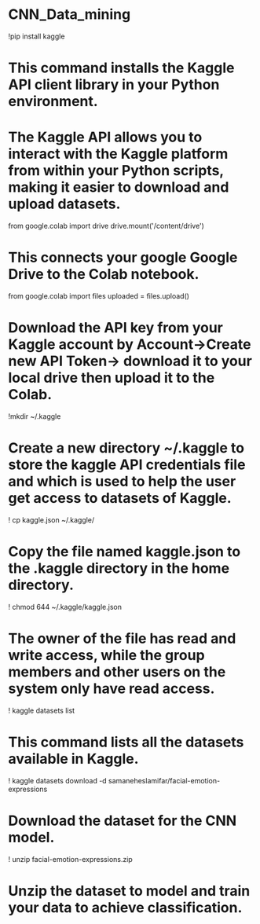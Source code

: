 # CNN_Data_mining

!pip install kaggle
# This command installs the Kaggle API client library in your Python environment. 
# The Kaggle API allows you to interact with the Kaggle platform from within your Python scripts, making it easier to download and upload datasets.

from google.colab import drive
drive.mount('/content/drive')
# This connects your google Google Drive to the Colab notebook.

from google.colab import files
uploaded = files.upload()
# Download the API key from your Kaggle account by Account->Create new API Token-> download it to your local drive then upload it to the Colab.

!mkdir ~/.kaggle
# Create a new directory ~/.kaggle to store the kaggle API credentials file and which is used to help the user get access to datasets of Kaggle.

! cp kaggle.json ~/.kaggle/
# Copy the file named kaggle.json to the .kaggle directory in the home directory.

! chmod 644 ~/.kaggle/kaggle.json
# The owner of the file has read and write access, while the group members and other users on the system only have read access.

! kaggle datasets list
# This command lists all the datasets available in Kaggle.

! kaggle datasets download -d samaneheslamifar/facial-emotion-expressions
# Download the dataset for the CNN model.

! unzip facial-emotion-expressions.zip
# Unzip the dataset to model and train your data to achieve classification.
